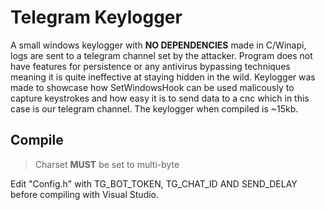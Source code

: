 # Telegram Keylogger
A small windows keylogger with **NO DEPENDENCIES** made in C/Winapi, logs are sent to a telegram channel set by the attacker. Program does not have features for persistence or any antivirus bypassing techniques meaning it is quite ineffective at staying hidden in the wild. Keylogger was made to showcase how SetWindowsHook can be used malicously to capture keystrokes and how easy it is to send data to a cnc which in this case is our telegram channel. The keylogger when compiled is ~15kb.

## Compile
> Charset **MUST** be set to multi-byte

Edit "Config.h" with TG_BOT_TOKEN, TG_CHAT_ID AND SEND_DELAY before compiling with Visual Studio.
